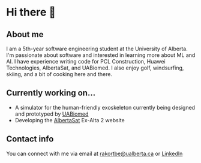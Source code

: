 # Hi there 👋

## About me
I am a 5th-year software engineering student at the University of Alberta. I'm passionate about software and interested in learning more about ML and AI. I have experience writing code for PCL Construction, Huawei Technologies, AlbertaSat, and UABiomed. I also enjoy golf, windsurfing, skiing, and a bit of cooking here and there.

## Currently working on...
- A simulator for the human-friendly exoskeleton currently being designed and prototyped by [UABiomed](http://www.uabiomed.ca)
- Developing the [AlbertaSat](http://albertasat.ca) Ex-Alta 2 website

## Contact info
You can connect with me via email at rakortbe@ualberta.ca or [LinkedIn](https://www.linkedin.com/in/ryankortbeek/)

<!--
**ryankortbeek/ryankortbeek** is a ✨ _special_ ✨ repository because its `README.md` (this file) appears on your GitHub profile.

Here are some ideas to get you started:

- 🔭 I’m currently working on ...
- 🌱 I’m currently learning ...
- 👯 I’m looking to collaborate on ...
- 🤔 I’m looking for help with ...
- 💬 Ask me about ...
- 📫 How to reach me: ...
- 😄 Pronouns: ...
- ⚡ Fun fact: ...
-->
